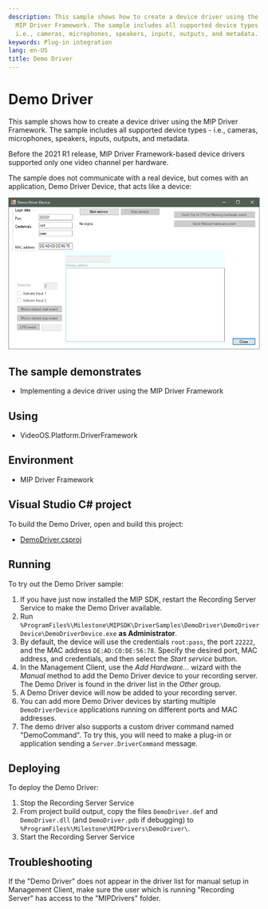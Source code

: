 ```yaml
---
description: This sample shows how to create a device driver using the
  MIP Driver Framework. The sample includes all supported device types -
  i.e., cameras, microphones, speakers, inputs, outputs, and metadata.
keywords: Plug-in integration
lang: en-US
title: Demo Driver
---
```


# Demo Driver

This sample shows how to create a device driver using the MIP Driver
Framework. The sample includes all supported device types - i.e.,
cameras, microphones, speakers, inputs, outputs, and metadata.

Before the 2021 R1 release, MIP Driver Framework-based device drivers
supported only one video channel per hardware.

The sample does not communicate with a real device, but comes with an
application, Demo Driver Device, that acts like a device:

![Demo Driver Device application](DemoDriverDevice.png)

## The sample demonstrates

-   Implementing a device driver using the MIP Driver Framework

## Using

-   VideoOS.Platform.DriverFramework

## Environment

-   MIP Driver Framework

## Visual Studio C\# project

To build the Demo Driver, open and build this project:

-   [DemoDriver.csproj](javascript:openLink('..\\\\PluginSamples\\\\DemoDriver\\\\DemoDriver.csproj');)

## Running

To try out the Demo Driver sample:

1.  If you have just now installed the MIP SDK, restart the Recording
    Server Service to make the Demo Driver available.
2.  Run
    `%ProgramFiles%\Milestone\MIPSDK\DriverSamples\DemoDriver\DemoDriverDevice\DemoDriverDevice.exe`
    **as Administrator**.
3.  By default, the device will use the credentials `root:pass`, the
    port `22222`, and the MAC address `DE:AD:CO:DE:56:78`. Specify the
    desired port, MAC address, and credentials, and then select the
    *Start service* button.
4.  In the Management Client, use the *Add Hardware\...* wizard with the
    *Manual* method to add the Demo Driver device to your recording
    server. The Demo Driver is found in the driver list in the *Other*
    group.
5.  A Demo Driver device will now be added to your recording server.
6.  You can add more Demo Driver devices by starting multiple
    `DemoDriverDevice` applications running on different ports and MAC
    addresses.
7.  The demo driver also supports a custom driver command named
    \"DemoCommand\". To try this, you will need to make a plug-in or
    application sending a `Server.DriverCommand` message.

## Deploying

To deploy the Demo Driver:

1.  Stop the Recording Server Service
2.  From project build output, copy the files `DemoDriver.def` and
    `DemoDriver.dll` (and `DemoDriver.pdb` if debugging) to
    `%ProgramFiles%\Milestone\MIPDrivers\DemoDriver\`.
3.  Start the Recording Server Service

## Troubleshooting

If the \"Demo Driver\" does not appear in the driver list for manual
setup in Management Client, make sure the user which is running
\"Recording Server\" has access to the \"MIPDrivers\" folder.

